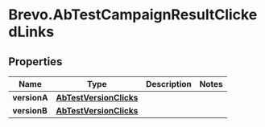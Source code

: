 # Brevo.AbTestCampaignResultClickedLinks

## Properties
Name | Type | Description | Notes
------------ | ------------- | ------------- | -------------
**versionA** | [**AbTestVersionClicks**](AbTestVersionClicks.md) |  | 
**versionB** | [**AbTestVersionClicks**](AbTestVersionClicks.md) |  | 


